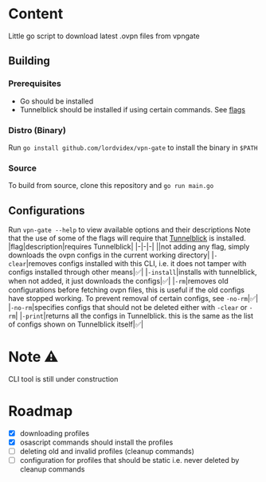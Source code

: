# Content

Little go script to download latest .ovpn files from vpngate

## Building

### Prerequisites

- Go should be installed
- Tunnelblick should be installed if using certain commands. See [flags](#configurations)

### Distro (Binary)

Run `go install github.com/lordvidex/vpn-gate` to install the binary in `$PATH`

### Source

To build from source, clone this repository and `go run main.go`

## Configurations

Run `vpn-gate --help` to view available options and their descriptions
Note that the use of some of the flags will require that [Tunnelblick](https://tunnelblick.net/index.html) is installed.
|flag|description|requires Tunnelblick|
|-|-|-|
||not adding any flag, simply downloads the ovpn configs in the current working directory|
|`-clear`|removes configs installed with this CLI, i.e. it does not tamper with configs installed through other means|✅|
|`-install`|installs with tunnelblick, when not added, it just downloads the configs|✅|
|`-rm`|removes old configurations before fetching ovpn files, this is useful if the old configs have stopped working. To prevent removal of certain configs, see `-no-rm`|✅|
|`-no-rm`|specifies configs that should not be deleted either with `-clear` or `-rm`|
|`-print`|returns all the configs in Tunnelblick. this is the same as the list of configs shown on Tunnelblick itself|✅|

# Note ⚠️

CLI tool is still under construction

# Roadmap

- [x] downloading profiles
- [x] osascript commands should install the profiles
- [ ] deleting old and invalid profiles (cleanup commands)
- [ ] configuration for profiles that should be static i.e. never deleted by cleanup commands
